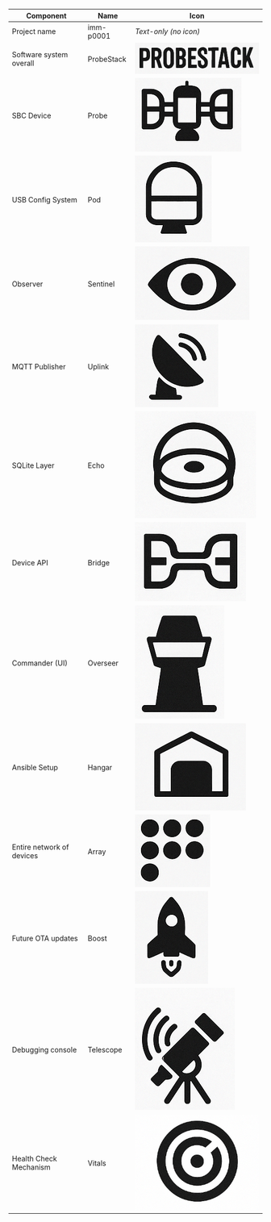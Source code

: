 

| Component                 | Name      | Icon                                    |
|---------------------------|------------|----------------------------------------|
| Project name              | imm-p0001  | *Text-only (no icon)*                  |
| Software system overall   | ProbeStack | ![ProbeStack](icons/probestack.png) |
| SBC Device                | Probe      | ![Probe](icons/probe.png)   |
| USB Config System         | Pod        | ![Pod](icons/pod.png)       |
| Observer                  | Sentinel   | ![Sentinel](icons/sentinel.png) |
| MQTT Publisher            | Uplink     | ![Uplink](icons/uplink.png) |
| SQLite Layer              | Echo       | ![Echo](icons/echo.png)     |
| Device API                | Bridge     | ![Bridge](icons/bridge.png) |
| Commander (UI)            | Overseer   | ![Overseer](icons/overseer.png) |
| Ansible Setup             | Hangar     | ![Hangar](icons/hangar.png) |
| Entire network of devices | Array      | ![Array](icons/array.png)   |
| Future OTA updates        | Boost      | ![Boost](icons/boost.png)   |
| Debugging console         | Telescope  | ![Telescope](icons/telescope.png) |
| Health Check Mechanism    | Vitals     | ![Vitals](icons/vitals.png) |
